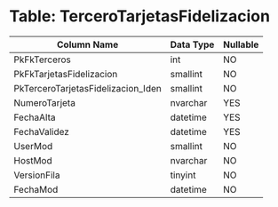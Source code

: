 # Table: TerceroTarjetasFidelizacion

| Column Name | Data Type | Nullable |
|-------------|-----------|----------|
| PkFkTerceros | int | NO |
| PkFkTarjetasFidelizacion | smallint | NO |
| PkTerceroTarjetasFidelizacion_Iden | smallint | NO |
| NumeroTarjeta | nvarchar | YES |
| FechaAlta | datetime | YES |
| FechaValidez | datetime | YES |
| UserMod | smallint | NO |
| HostMod | nvarchar | NO |
| VersionFila | tinyint | NO |
| FechaMod | datetime | NO |
